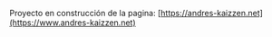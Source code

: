 Proyecto en construcción de la pagina: [https://andres-kaizzen.net](https://www.andres-kaizzen.net)
